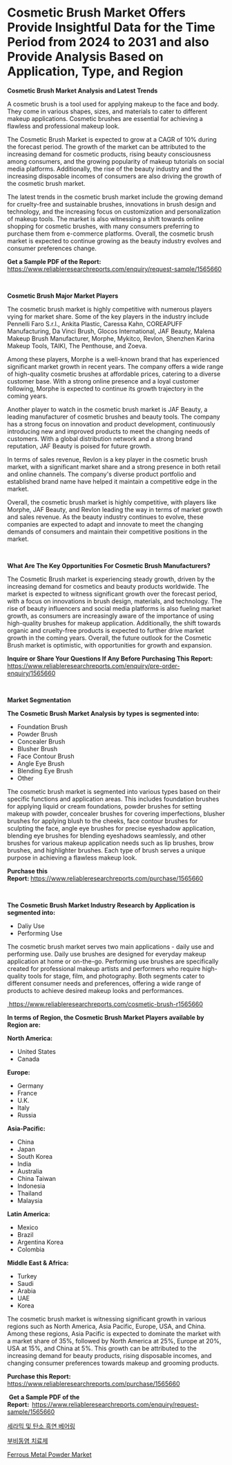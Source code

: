 <p><h1>Cosmetic Brush Market Offers Provide Insightful Data for the Time Period from 2024 to 2031 and also Provide Analysis Based on Application, Type, and Region</h1></p><p><strong>Cosmetic Brush Market Analysis and Latest Trends</strong></p>
<p><p>A cosmetic brush is a tool used for applying makeup to the face and body. They come in various shapes, sizes, and materials to cater to different makeup applications. Cosmetic brushes are essential for achieving a flawless and professional makeup look.</p><p>The Cosmetic Brush Market is expected to grow at a CAGR of 10% during the forecast period. The growth of the market can be attributed to the increasing demand for cosmetic products, rising beauty consciousness among consumers, and the growing popularity of makeup tutorials on social media platforms. Additionally, the rise of the beauty industry and the increasing disposable incomes of consumers are also driving the growth of the cosmetic brush market.</p><p>The latest trends in the cosmetic brush market include the growing demand for cruelty-free and sustainable brushes, innovations in brush design and technology, and the increasing focus on customization and personalization of makeup tools. The market is also witnessing a shift towards online shopping for cosmetic brushes, with many consumers preferring to purchase them from e-commerce platforms. Overall, the cosmetic brush market is expected to continue growing as the beauty industry evolves and consumer preferences change.</p></p>
<p><strong>Get a Sample PDF of the Report:&nbsp;</strong> <a href="https://www.reliableresearchreports.com/enquiry/request-sample/1565660">https://www.reliableresearchreports.com/enquiry/request-sample/1565660</a></p>
<p>&nbsp;</p>
<p><strong>Cosmetic Brush Major Market Players</strong></p>
<p><p>The cosmetic brush market is highly competitive with numerous players vying for market share. Some of the key players in the industry include Pennelli Faro S.r.l., Ankita Plastic, Caressa Kahn, COREAPUFF Manufacturing, Da Vinci Brush, Glocos International, JAF Beauty, Malena Makeup Brush Manufacturer, Morphe, Mykitco, Revlon, Shenzhen Karina Makeup Tools, TAIKI, The Penthouse, and Zoeva.</p><p>Among these players, Morphe is a well-known brand that has experienced significant market growth in recent years. The company offers a wide range of high-quality cosmetic brushes at affordable prices, catering to a diverse customer base. With a strong online presence and a loyal customer following, Morphe is expected to continue its growth trajectory in the coming years.</p><p>Another player to watch in the cosmetic brush market is JAF Beauty, a leading manufacturer of cosmetic brushes and beauty tools. The company has a strong focus on innovation and product development, continuously introducing new and improved products to meet the changing needs of customers. With a global distribution network and a strong brand reputation, JAF Beauty is poised for future growth.</p><p>In terms of sales revenue, Revlon is a key player in the cosmetic brush market, with a significant market share and a strong presence in both retail and online channels. The company's diverse product portfolio and established brand name have helped it maintain a competitive edge in the market.</p><p>Overall, the cosmetic brush market is highly competitive, with players like Morphe, JAF Beauty, and Revlon leading the way in terms of market growth and sales revenue. As the beauty industry continues to evolve, these companies are expected to adapt and innovate to meet the changing demands of consumers and maintain their competitive positions in the market.</p></p>
<p>&nbsp;</p>
<p><strong>What Are The Key Opportunities For Cosmetic Brush Manufacturers?</strong></p>
<p><p>The Cosmetic Brush market is experiencing steady growth, driven by the increasing demand for cosmetics and beauty products worldwide. The market is expected to witness significant growth over the forecast period, with a focus on innovations in brush design, materials, and technology. The rise of beauty influencers and social media platforms is also fueling market growth, as consumers are increasingly aware of the importance of using high-quality brushes for makeup application. Additionally, the shift towards organic and cruelty-free products is expected to further drive market growth in the coming years. Overall, the future outlook for the Cosmetic Brush market is optimistic, with opportunities for growth and expansion.</p></p>
<p><strong>Inquire or Share Your Questions If Any Before Purchasing This Report:</strong> <a href="https://www.reliableresearchreports.com/enquiry/pre-order-enquiry/1565660">https://www.reliableresearchreports.com/enquiry/pre-order-enquiry/1565660</a></p>
<p>&nbsp;</p>
<p><strong>Market Segmentation</strong></p>
<p><strong>The Cosmetic Brush Market Analysis by types is segmented into:</strong></p>
<p><ul><li>Foundation Brush</li><li>Powder Brush</li><li>Concealer Brush</li><li>Blusher Brush</li><li>Face Contour Brush</li><li>Angle Eye Brush</li><li>Blending Eye Brush</li><li>Other</li></ul></p>
<p><p>The cosmetic brush market is segmented into various types based on their specific functions and application areas. This includes foundation brushes for applying liquid or cream foundations, powder brushes for setting makeup with powder, concealer brushes for covering imperfections, blusher brushes for applying blush to the cheeks, face contour brushes for sculpting the face, angle eye brushes for precise eyeshadow application, blending eye brushes for blending eyeshadows seamlessly, and other brushes for various makeup application needs such as lip brushes, brow brushes, and highlighter brushes. Each type of brush serves a unique purpose in achieving a flawless makeup look.</p></p>
<p><strong>Purchase this Report:&nbsp;</strong><a href="https://www.reliableresearchreports.com/purchase/1565660">https://www.reliableresearchreports.com/purchase/1565660</a></p>
<p>&nbsp;</p>
<p><strong>The Cosmetic Brush Market Industry Research by Application is segmented into:</strong></p>
<p><ul><li>Daliy Use</li><li>Performing Use</li></ul></p>
<p><p>The cosmetic brush market serves two main applications - daily use and performing use. Daily use brushes are designed for everyday makeup application at home or on-the-go. Performing use brushes are specifically created for professional makeup artists and performers who require high-quality tools for stage, film, and photography. Both segments cater to different consumer needs and preferences, offering a wide range of products to achieve desired makeup looks and performances.</p></p>
<p><a href="https://www.reliableresearchreports.com/cosmetic-brush-r1565660">&nbsp;https://www.reliableresearchreports.com/cosmetic-brush-r1565660</a></p>
<p><strong>In terms of Region, the Cosmetic Brush Market Players available by Region are:</strong></p>
<p>
    <p> <strong> North America: </strong>
        <ul>
            <li>United States</li>
            <li>Canada</li>
        </ul>
        </p> 
    <p> <strong> Europe: </strong>
        <ul>
            <li>Germany</li>
            <li>France</li>
            <li>U.K.</li>
            <li>Italy</li>
            <li>Russia</li>
        </ul>
        </p> 
    <p> <strong> Asia-Pacific: </strong>
        <ul>
            <li>China</li>
            <li>Japan</li>
            <li>South Korea</li>
            <li>India</li>
            <li>Australia</li>
            <li>China Taiwan</li>
            <li>Indonesia</li>
            <li>Thailand</li>
            <li>Malaysia</li>
        </ul>
        </p> 
    <p> <strong> Latin America: </strong>
        <ul>
            <li>Mexico</li>
            <li>Brazil</li>
            <li>Argentina Korea</li>
            <li>Colombia</li>
        </ul>
        </p> 
    <p> <strong> Middle East & Africa: </strong>
        <ul>
            <li>Turkey</li>
            <li>Saudi</li>
            <li>Arabia</li>
            <li>UAE</li>
            <li>Korea</li>
        </ul>
    </p>
    </p>
<p><p>The cosmetic brush market is witnessing significant growth in various regions such as North America, Asia Pacific, Europe, USA, and China. Among these regions, Asia Pacific is expected to dominate the market with a market share of 35%, followed by North America at 25%, Europe at 20%, USA at 15%, and China at 5%. This growth can be attributed to the increasing demand for beauty products, rising disposable incomes, and changing consumer preferences towards makeup and grooming products.</p></p>
<p><strong>Purchase this Report: </strong><a href="https://www.reliableresearchreports.com/purchase/1565660">https://www.reliableresearchreports.com/purchase/1565660</a></p>
<p>&nbsp;<strong>Get a Sample PDF of the Report:&nbsp;&nbsp;</strong><a href="https://www.reliableresearchreports.com/enquiry/request-sample/1565660">https://www.reliableresearchreports.com/enquiry/request-sample/1565660</a></p>
<p><strong></strong></p>
<p><p><a href="https://medium.com/@pepo3k/%EA%B8%80%EB%A1%9C%EB%B2%8C-%EC%84%B8%EB%9D%BC%EB%AF%B9-%EB%B0%8F-%ED%83%84%EC%86%8C-%EA%B7%B8%EB%9E%98%ED%95%8F-%EB%B2%A0%EC%96%B4%EB%A7%81-%EC%8B%9C%EC%9E%A5-%EC%A0%9C%ED%92%88-%EC%9C%A0%ED%98%95-%EC%9D%91%EC%9A%A9-%EB%B6%84%EC%95%BC-%EC%A7%80%EC%97%AD-%EB%B0%8F-%EA%B8%B0%EC%97%85%EB%B3%84-%EC%82%B0%EC%97%85-%EC%84%B8%EA%B7%B8%EB%A8%BC%ED%8A%B8-%EC%A0%84%EB%A7%9D-%EC%8B%9C%EC%9E%A5-%ED%8F%89%EA%B0%80-%EA%B2%BD%EC%9F%81-%EC%8B%9C%EB%82%98%EB%A6%AC%EC%98%A4-%ED%8A%B8%EB%A0%8C%EB%93%9C-%EB%B0%8F-%EC%98%88%EC%B8%A1-2024-93d272aa10f8">세라믹 및 탄소 흑연 베어링</a></p><p><a href="https://github.com/vsckjg50460/Market-Research-Report-List-2/blob/main/2426480147064.md">부비동염 치료제</a></p><p><a href="https://github.com/khadijahesham19/Market-Research-Report-List-1/blob/main/ferrous-metal-powder-market.md">Ferrous Metal Powder Market</a></p></p>